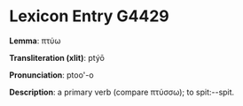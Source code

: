 # Lexicon Entry G4429

**Lemma**: πτύω

**Transliteration (xlit)**: ptýō

**Pronunciation**: ptoo'-o

**Description**:
a primary verb (compare πτύσσω); to spit:--spit.
